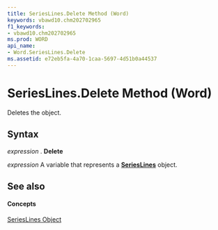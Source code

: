 ```yaml
---
title: SeriesLines.Delete Method (Word)
keywords: vbawd10.chm202702965
f1_keywords:
- vbawd10.chm202702965
ms.prod: WORD
api_name:
- Word.SeriesLines.Delete
ms.assetid: e72eb5fa-4a70-1caa-5697-4d51b0a44537
---
```



# SeriesLines.Delete Method (Word)

Deletes the object.


## Syntax

 _expression_ . **Delete**

 _expression_ A variable that represents a **[SeriesLines](serieslines-object-word.md)** object.


## See also


#### Concepts


[SeriesLines Object](serieslines-object-word.md)

